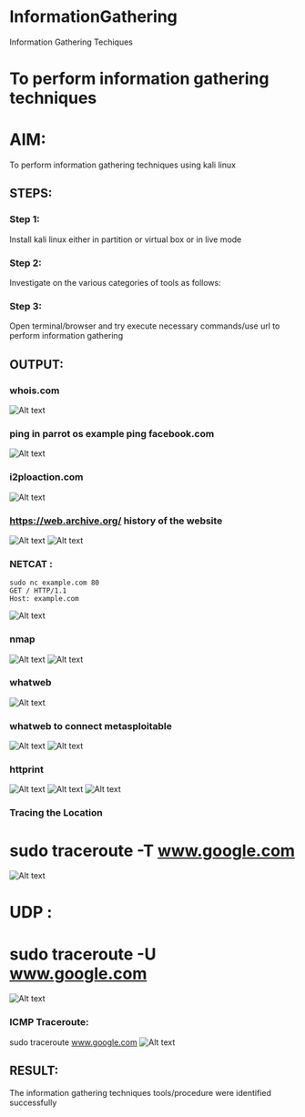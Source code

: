 # InformationGathering
Information Gathering Techiques

# To perform information gathering techniques

# AIM:

To perform information gathering techniques using kali linux 

## STEPS:

### Step 1:

Install kali linux either in partition or virtual box or in live mode

### Step 2:

Investigate on the various categories of tools as follows:

### Step 3:
Open terminal/browser and try execute necessary commands/use url to perform information gathering


## OUTPUT:

### whois.com

![Alt text](whois.png)

### ping in parrot os example ping facebook.com

![Alt text](ping.png)

### i2ploaction.com

![Alt text](ip2.png)

### https://web.archive.org/ history of the website

![Alt text](data.png)
![Alt text](data1.png)

### NETCAT :

```
sudo nc example.com 80
GET / HTTP/1.1
Host: example.com

```

![Alt text](nc.png)

### nmap
![Alt text](nmap.png)
![Alt text](nmap1.png)
### whatweb

![Alt text](whatweb.png)

### whatweb to connect metasploitable

![Alt text](what1.png)
![Alt text](what2.png)

### httprint
![Alt text](httprint.png)
![Alt text](httprint1.png)
![Alt text](httprint2.png)

### Tracing the Location

# sudo traceroute -T www.google.com

![Alt text](traceroute1.png)

# UDP :

# sudo traceroute -U www.google.com

![Alt text](traceroute2.png)

### ICMP Traceroute:
sudo traceroute  www.google.com
![Alt text](traceroute2.png)

## RESULT:
The information gathering techniques tools/procedure were  identified successfully
